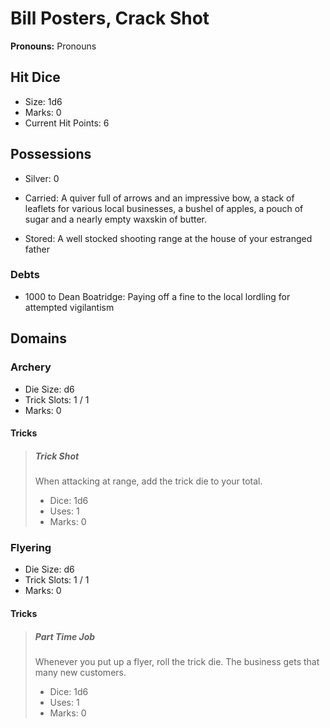 # Bill Posters, Crack Shot

**Pronouns:** Pronouns

## Hit Dice

- Size: 1d6
- Marks: 0
- Current Hit Points: 6

## Possessions

- Silver: 0
- Carried:  A quiver full of arrows and an impressive bow, a stack of leaflets for various local businesses, a bushel of apples, a pouch of sugar and a nearly empty waxskin of butter.
  
- Stored: A well stocked shooting range at the house of your estranged father

### Debts

- 1000 to Dean Boatridge: Paying off a fine to the local lordling for attempted vigilantism

## Domains

### Archery

- Die Size: d6
- Trick Slots: 1 / 1
- Marks: 0

#### Tricks

> ##### Trick Shot
>
> When attacking at range, add the trick die to your total.
>
> - Dice: 1d6
> - Uses: 1
> - Marks: 0

### Flyering

- Die Size: d6
- Trick Slots: 1 / 1
- Marks: 0

#### Tricks

> ##### Part Time Job
>
> Whenever you put up a flyer, roll the trick die. The business gets that many new customers.
>
> - Dice: 1d6
> - Uses: 1
> - Marks: 0
